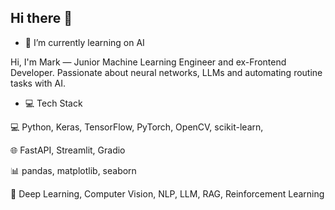 ## Hi there 👋
- 🌱 I’m currently learning on AI

Hi, I'm Mark — Junior Machine Learning Engineer and ex-Frontend Developer.
Passionate about neural networks, LLMs and automating routine tasks with AI.


- 💻 Tech Stack
  
💻 Python, Keras, TensorFlow, PyTorch, OpenCV, scikit-learn,

🌐 FastAPI, Streamlit, Gradio

📊 pandas, matplotlib, seaborn

🧠 Deep Learning, Computer Vision, NLP, LLM, RAG, Reinforcement Learning
<!--
**Aqvafor-AI/Aqvafor-AI** is a ✨ _special_ ✨ repository because its `README.md` (this file) appears on your GitHub profile.

Here are some ideas to get you started:

- 🔭 I’m currently working on ...
- 🌱 I’m currently learning ...
- 👯 I’m looking to collaborate on ...
- 🤔 I’m looking for help with ...
- 💬 Ask me about ...
- 📫 How to reach me: ...
- 😄 Pronouns: ...
- ⚡ Fun fact: ...
-->
